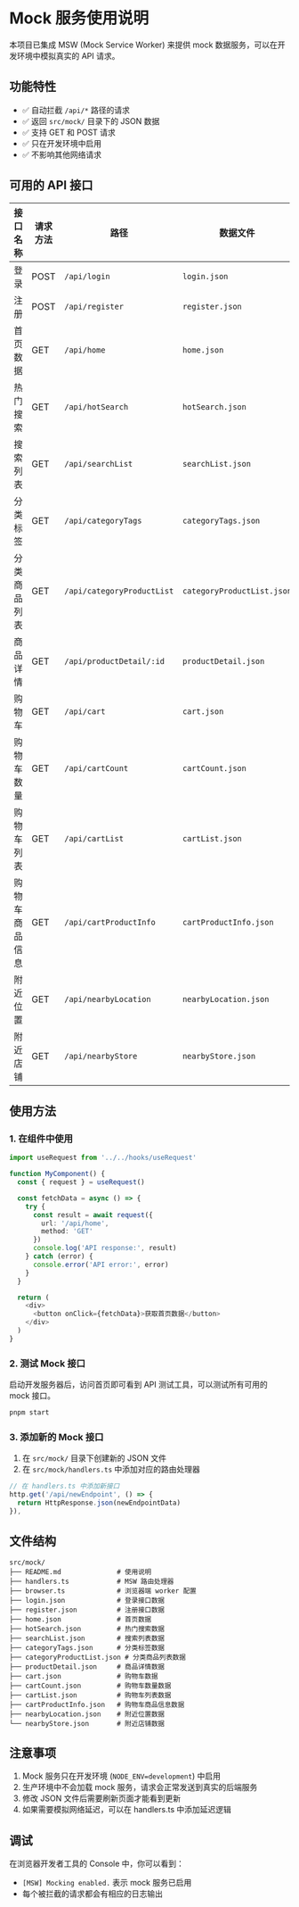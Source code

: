 # Mock 服务使用说明

本项目已集成 MSW (Mock Service Worker) 来提供 mock 数据服务，可以在开发环境中模拟真实的 API 请求。

## 功能特性

- ✅ 自动拦截 `/api/*` 路径的请求
- ✅ 返回 `src/mock/` 目录下的 JSON 数据
- ✅ 支持 GET 和 POST 请求
- ✅ 只在开发环境中启用
- ✅ 不影响其他网络请求

## 可用的 API 接口

| 接口名称 | 请求方法 | 路径 | 数据文件 |
|---------|---------|------|----------|
| 登录 | POST | `/api/login` | `login.json` |
| 注册 | POST | `/api/register` | `register.json` |
| 首页数据 | GET | `/api/home` | `home.json` |
| 热门搜索 | GET | `/api/hotSearch` | `hotSearch.json` |
| 搜索列表 | GET | `/api/searchList` | `searchList.json` |
| 分类标签 | GET | `/api/categoryTags` | `categoryTags.json` |
| 分类商品列表 | GET | `/api/categoryProductList` | `categoryProductList.json` |
| 商品详情 | GET | `/api/productDetail/:id` | `productDetail.json` |
| 购物车 | GET | `/api/cart` | `cart.json` |
| 购物车数量 | GET | `/api/cartCount` | `cartCount.json` |
| 购物车列表 | GET | `/api/cartList` | `cartList.json` |
| 购物车商品信息 | GET | `/api/cartProductInfo` | `cartProductInfo.json` |
| 附近位置 | GET | `/api/nearbyLocation` | `nearbyLocation.json` |
| 附近店铺 | GET | `/api/nearbyStore` | `nearbyStore.json` |

## 使用方法

### 1. 在组件中使用

```typescript
import useRequest from '../../hooks/useRequest'

function MyComponent() {
  const { request } = useRequest()

  const fetchData = async () => {
    try {
      const result = await request({
        url: '/api/home',
        method: 'GET'
      })
      console.log('API response:', result)
    } catch (error) {
      console.error('API error:', error)
    }
  }

  return (
    <div>
      <button onClick={fetchData}>获取首页数据</button>
    </div>
  )
}
```

### 2. 测试 Mock 接口

启动开发服务器后，访问首页即可看到 API 测试工具，可以测试所有可用的 mock 接口。

```bash
pnpm start
```

### 3. 添加新的 Mock 接口

1. 在 `src/mock/` 目录下创建新的 JSON 文件
2. 在 `src/mock/handlers.ts` 中添加对应的路由处理器

```typescript
// 在 handlers.ts 中添加新接口
http.get('/api/newEndpoint', () => {
  return HttpResponse.json(newEndpointData)
}),
```

## 文件结构

```
src/mock/
├── README.md              # 使用说明
├── handlers.ts            # MSW 路由处理器
├── browser.ts             # 浏览器端 worker 配置
├── login.json             # 登录接口数据
├── register.json          # 注册接口数据
├── home.json              # 首页数据
├── hotSearch.json         # 热门搜索数据
├── searchList.json        # 搜索列表数据
├── categoryTags.json      # 分类标签数据
├── categoryProductList.json # 分类商品列表数据
├── productDetail.json     # 商品详情数据
├── cart.json              # 购物车数据
├── cartCount.json         # 购物车数量数据
├── cartList.json          # 购物车列表数据
├── cartProductInfo.json   # 购物车商品信息数据
├── nearbyLocation.json    # 附近位置数据
└── nearbyStore.json       # 附近店铺数据
```

## 注意事项

1. Mock 服务只在开发环境 (`NODE_ENV=development`) 中启用
2. 生产环境中不会加载 mock 服务，请求会正常发送到真实的后端服务
3. 修改 JSON 文件后需要刷新页面才能看到更新
4. 如果需要模拟网络延迟，可以在 handlers.ts 中添加延迟逻辑

## 调试

在浏览器开发者工具的 Console 中，你可以看到：
- `[MSW] Mocking enabled.` 表示 mock 服务已启用
- 每个被拦截的请求都会有相应的日志输出
